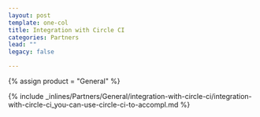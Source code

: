 ```yaml
---
layout: post
template: one-col
title: Integration with Circle CI
categories: Partners
lead: ""
legacy: false

---
```

{% assign product = "General" %}

{% include _inlines/Partners/General/integration-with-circle-ci/integration-with-circle-ci_you-can-use-circle-ci-to-accompl.md %}
